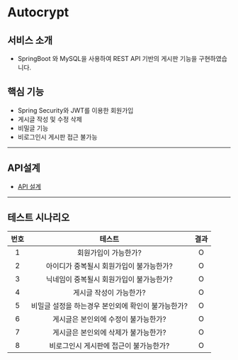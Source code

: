 # Autocrypt

<!-- 서비스 간략설명  -->

## 서비스 소개

- SpringBoot 와 MySQL을 사용하여 REST API 기반의 게시판 기능을 구현하였습니다.

## 핵심 기능
- Spring Security와 JWT를 이용한 회원가입
- 게시글 작성 및 수정 삭제
- 비밀글 기능
- 비로그인시 게시판 접근 불가능

---
## API설계
- [API 설계](https://north-account-b44.notion.site/87e4fcdd2bb946b1ba955c30b95ba1b5?v=89b2bad4cd8c45ae83a2f298904b99c4)

---

## 테스트 시나리오


| 번호 |  테스트  |  결과  |                             
| :----: | :----: | :--------: | 
| 1 | 회원가입이 가능한가? |   O   | 
| 2 | 아이디가 중복될시 회원가입이 불가능한가? |   O   | 
| 3 | 닉네임이 중복될시 회원가입이 불가능한가? |   O   | 
| 4 | 게시글 작성이 가능한가? |   O   | 
| 5 | 비밀글 설정을 하는경우 본인외에 확인이 불가능한가? |   O   |
| 6 | 게시글은 본인외에 수정이 불가능한가? |   O   | 
| 7 | 게시글은 본인외에 삭제가 불가능한가? |   O   | 
| 8 | 비로그인시 게시판에 접근이 불가능한가? |   O   | 

